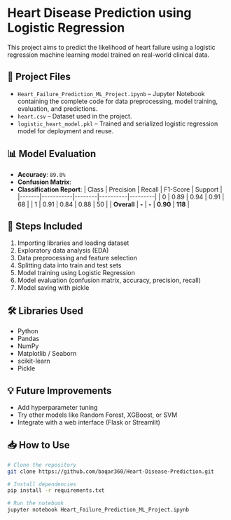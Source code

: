 # Heart Disease Prediction using Logistic Regression

This project aims to predict the likelihood of heart failure using a logistic regression machine learning model trained on real-world clinical data.

## 📁 Project Files

- `Heart_Failure_Prediction_ML_Project.ipynb` – Jupyter Notebook containing the complete code for data preprocessing, model training, evaluation, and predictions.
- `heart.csv` – Dataset used in the project.
- `logistic_heart_model.pkl` – Trained and serialized logistic regression model for deployment and reuse.

## 📊 Model Evaluation

- **Accuracy**: `89.8%`
- **Confusion Matrix**:
- **Classification Report**:
| Class | Precision | Recall | F1-Score | Support |
|-------|-----------|--------|----------|---------|
| 0     | 0.89      | 0.94   | 0.91     | 68      |
| 1     | 0.91      | 0.84   | 0.88     | 50      |
| **Overall** | **-** | **-** | **0.90** | **118** |

## 📌 Steps Included

1. Importing libraries and loading dataset
2. Exploratory data analysis (EDA)
3. Data preprocessing and feature selection
4. Splitting data into train and test sets
5. Model training using Logistic Regression
6. Model evaluation (confusion matrix, accuracy, precision, recall)
7. Model saving with pickle

## 🛠️ Libraries Used

- Python
- Pandas
- NumPy
- Matplotlib / Seaborn
- scikit-learn
- Pickle

## 💡 Future Improvements

- Add hyperparameter tuning
- Try other models like Random Forest, XGBoost, or SVM
- Integrate with a web interface (Flask or Streamlit)

## 📥 How to Use

```bash
# Clone the repository
git clone https://github.com/baqar360/Heart-Disease-Prediction.git

# Install dependencies
pip install -r requirements.txt

# Run the notebook
jupyter notebook Heart_Failure_Prediction_ML_Project.ipynb
